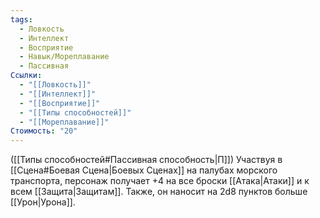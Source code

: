 ```yaml
---
tags:
  - Ловкость
  - Интеллект
  - Восприятие
  - Навык/Мореплавание
  - Пассивная
Ссылки:
  - "[[Ловкость]]"
  - "[[Интеллект]]"
  - "[[Восприятие]]"
  - "[[Типы способностей]]"
  - "[[Мореплавание]]"
Стоимость: "20"
---
```

([[Типы способностей#Пассивная способность|П]]) Участвуя в [[Сцена#Боевая Сцена|Боевых Сценах]] на палубах морского транспорта, персонаж получает +4 на все броски [[Атака|Атаки]] и к всем [[Защита|Защитам]]. Также, он наносит на 2d8 пунктов больше [[Урон|Урона]].  
